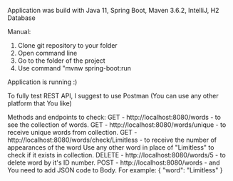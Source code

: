 Application was build with Java 11, Spring Boot, Maven 3.6.2, IntelliJ, H2 Database

Manual:
1. Clone git repository to your folder
2. Open command line
3. Go to the folder of the project
4. Use command "mvnw spring-boot:run	

Application is running :)

To fully test REST API, I suggest to use Postman
(You can use any other platform that You like)

Methods and endpoints to check:
GET - http://localhost:8080/words - to see the collection of words.
GET - http://localhost:8080/words/unique - to receive unique words from collection.
GET - http://localhost:8080/words/check/Limitless - to receive the number of appearances of the word
						Use any other word in place of "Limitless" to check if
						it exists in collection.
DELETE - http://localhost:8080/words/5 - to delete word by it's ID number.
POST  - http://localhost:8080/words - and You need to add JSON code to Body.
For example:
{
     "word": "Limitless"
}

